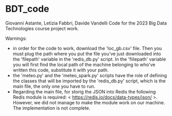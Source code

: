 # BDT_code
Giovanni Astante, Letizia Fabbri,  Davide Vandelli
Code for the 2023 Big Data Technologies course project work.

Warnings:
- in order for the code to work, download the 'loc_gb.csv' file. Then you must plug the path where you put the file you've just downloaded into the 'filepath' variable in the 'redis_db.py' script. In the 'fiilepath' variable you will first find the local path of the machine belonging to who've written this code, substitute it with your path.
- the 'meteo.py' and the 'meteo_spark.py' scripts have the role of defining the classes that will be imported by the 'redis_db.py' script, which is the main file, the only one you have to run.
- Regarding the main file, for storig the JSON into Redis the following Redis module is required: < https://redis.io/docs/data-types/json/ >. However, we did not manage to make the module work on our machine. The implementation is not complete.
